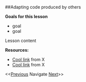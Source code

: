 ##Adapting code produced by others

**Goals for this lesson**

* goal
* goal

Lesson content


**Resources:**

* [Cool link]() from X
* [Cool link]() from X

<<[Previous](https://github.com/cbahlai/OSRR_course/blob/master/15_sharing_data.md)  Navigate [Next](https://github.com/cbahlai/OSRR_course/blob/master/17_academic_publishing.md)>>

